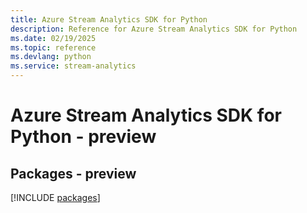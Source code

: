 ```yaml
---
title: Azure Stream Analytics SDK for Python
description: Reference for Azure Stream Analytics SDK for Python
ms.date: 02/19/2025
ms.topic: reference
ms.devlang: python
ms.service: stream-analytics
---
```

# Azure Stream Analytics SDK for Python - preview
## Packages - preview
[!INCLUDE [packages](stream-analytics-index.md)]